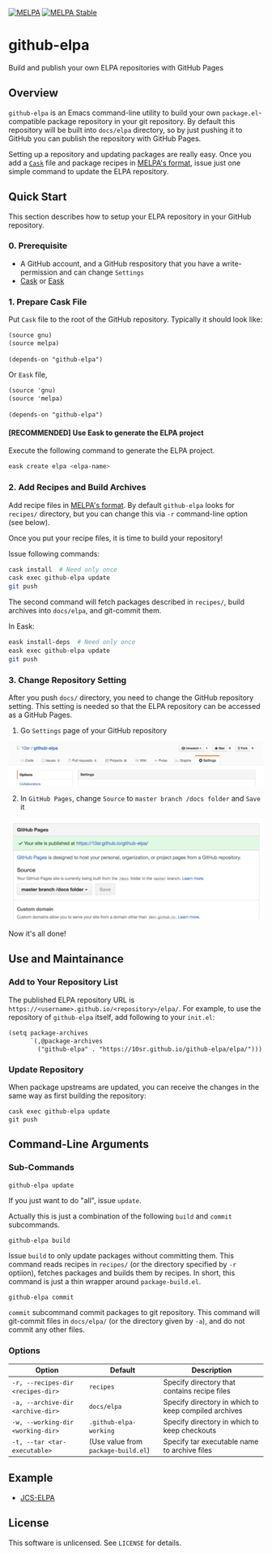 [![MELPA](http://melpa.org/packages/github-elpa-badge.svg)](http://melpa.org/#/github-elpa)
[![MELPA Stable](http://stable.melpa.org/packages/github-elpa-badge.svg)](http://stable.melpa.org/#/github-elpa)

github-elpa
===========

Build and publish your own ELPA repositories with GitHub Pages

Overview
--------

`github-elpa` is an Emacs command-line utility to build your own
`package.el`-compatible package repository in your git repository.
By default this repository will be built into `docs/elpa` directory,
so by just pushing it to GitHub you can publish the repository with
GitHub Pages.

Setting up a repository and updating packages are really easy.
Once you add a [`Cask`](https://github.com/cask/cask) file and package
recipes in
[MELPA's format](https://github.com/melpa/melpa#recipe-format),
issue just one simple command to update the ELPA repository.

Quick Start
-----------

This section describes how to setup your ELPA repository in your
GitHub repository.

### 0. Prerequisite

* A GitHub account, and a GitHub respository that you have a
  write-permission and can change `Settings`
* [Cask][] or [Eask][]

### 1. Prepare Cask File

Put `Cask` file to the root of the GitHub repository.  Typically it
should look like:

```elisp
(source gnu)
(source melpa)

(depends-on "github-elpa")
```

Or `Eask` file,

```elisp
(source 'gnu)
(source 'melpa)

(depends-on "github-elpa")
```

#### [RECOMMENDED] Use Eask to generate the ELPA project

Execute the following command to generate the ELPA project.

```sh
eask create elpa <elpa-name>
```

### 2. Add Recipes and Build Archives

Add recipe files in
[MELPA's format](https://github.com/melpa/melpa#recipe-format).
By default `github-elpa` looks for `recipes/` directory, but you can
change this via `-r` command-line option (see below).


Once you put your recipe files, it is time to build your repository!

Issue following commands:

```sh
cask install  # Need only once
cask exec github-elpa update
git push
```

The second command will fetch packages described in `recipes/`, build
archives into `docs/elpa`, and git-commit them.


In Eask:

```sh
eask install-deps  # Need only once
eask exec github-elpa update
git push
```

### 3. Change Repository Setting

After you push `docs/` directory, you need to change the GitHub
repository setting.
This setting is needed so that the ELPA repository can be
accessed as a GitHub Pages.


1. Go `Settings` page of your GitHub repository

  ![settings.png](docs/settings.png)

2. In `GitHub Pages`, change `Source` to `master branch /docs folder`
  and `Save` it

  ![source.png](docs/source.png)


Now it's all done!


Use and Maintainance
--------------------

### Add to Your Repository List

The published ELPA repository URL is
`https://<username>.github.io/<repository>/elpa/`.
For example, to use the repository of `github-elpa` itself, add
following to your `init.el`:

```elisp
(setq package-archives
      `(,@package-archives
        ("github-elpa" . "https://10sr.github.io/github-elpa/elpa/")))
```

### Update Repository

When package upstreams are updated, you can receive the changes
in the same way as first building the repository:

    cask exec github-elpa update
    git push


Command-Line Arguments
----------------------

### Sub-Commands

    github-elpa update

If you just want to do "all", issue `update`.

Actually this is just a combination of the following `build` and
`commit` subcommands.


    github-elpa build

Issue `build` to only update packages without committing them.
This command reads recipes in `recipes/` (or the directory specified
by `-r` optiion), fetches packages and builds them by recipes.
In short, this command is just a thin wrapper around
`package-build.el`.


    github-elpa commit

`commit` subcommand commit packages to git repository.
This command will git-commit files in `docs/elpa/` (or the directory
 given by `-a`), and do not commit any other files.


### Options

| Option                            | Default                | Description |
| --------------------------------- | ---------------------- | ----------- |
| `-r, --recipes-dir <recipes-dir>` | `recipes`              | Specify directory that contains recipe files |
| `-a, --archive-dir <archive-dir>` | `docs/elpa`            | Specify directory in which to keep compiled archives |
| `-w, --working-dir <working-dir>` | `.github-elpa-working` | Specify directory in which to keep checkouts |
| `-t, --tar <tar-executable>`      | (Use value from `package-build.el`) | Specify tar executable name to archive files |


Example
-------

- [JCS-ELPA](https://github.com/jcs-emacs/jcs-elpa)

License
-------

This software is unlicensed. See `LICENSE` for details.


<!-- Links -->

[Cask]: https://github.com/cask/cask
[Eask]: https://github.com/emacs-eask/cli

